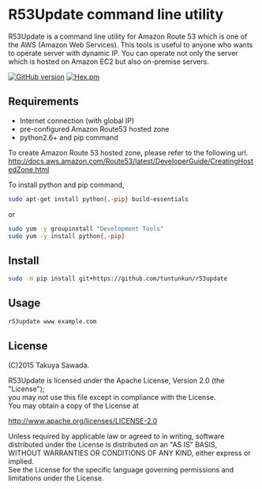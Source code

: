 # R53Update command line utility

R53Update is a command line utility for Amazon Route 53 which is one of the AWS (Amazon Web Services). This tools is useful to anyone who wants to operate server with dynamic IP. You can operate not only the server which is hosted on Amazon EC2 but also on-premise servers.


[![GitHub version](https://badge.fury.io/gh/tuntunkun%2Fr53update.svg)]() [![Hex.pm](https://img.shields.io/hexpm/l/plug.svg)]()


## Requirements

* Internet connection  (with global IP)
* pre-configured Amazon Route53 hosted zone
* python2.6+ and pip command

To create Amazon Route 53 hosted zone, please refer to the following url.  
http://docs.aws.amazon.com/Route53/latest/DeveloperGuide/CreatingHostedZone.html

To install python and pip command,
```bash
sudo apt-get install python{,-pip} build-essentials
```

or
```bash
sudo yum -y groupinstall "Development Tools"
sudo yum -y install python{,-pip}
```


## Install

```bash
sudo -H pip install git+https://github.com/tuntunkun/r53update
```

## Usage

```bash
r53update www example.com
```

## License
(C)2015 Takuya Sawada.

R53Update is licensed under the Apache License, Version 2.0 (the "License");  
you may not use this file except in compliance with the License.  
You may obtain a copy of the License at

http://www.apache.org/licenses/LICENSE-2.0
 
Unless required by applicable law or agreed to in writing, software  
distributed under the License is distributed on an "AS IS" BASIS,  
WITHOUT WARRANTIES OR CONDITIONS OF ANY KIND, either express or implied.  
See the License for the specific language governing permissions and  
limitations under the License.
